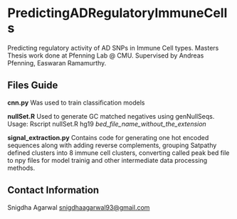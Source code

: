 # PredictingADRegulatoryImmuneCells
Predicting regulatory activity of AD SNPs in Immune Cell types. Masters Thesis work done at Pfenning Lab @ CMU. Supervised by Andreas Pfenning, Easwaran Ramamurthy.

## Files Guide

**cnn.py**
Was used to train classification models

**nullSet.R**
Used to generate GC matched negatives using genNullSeqs. Usage: Rscript nullSet.R hg19 *bed_file_name_without_the_extension*

**signal_extraction.py**
Contains code for generating one hot encoded sequences along with adding reverse complements, grouping Satpathy defined clusters into 8 immune cell clusters, converting called peak bed file to npy files for model trainig and other intermediate data processing methods. 

## Contact Information
Snigdha Agarwal 
snigdhaagarwal93@gmail.com
